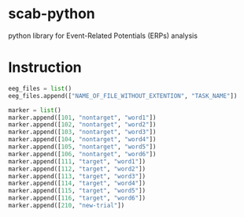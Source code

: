 # scab-python
python library for Event-Related Potentials (ERPs) analysis


# Instruction
```python
eeg_files = list()
eeg_files.append(["NAME_OF_FILE_WITHOUT_EXTENTION", "TASK_NAME"])
```

```python
marker = list()
marker.append([101, "nontarget", "word1"])
marker.append([102, "nontarget", "word2"])
marker.append([103, "nontarget", "word3"])
marker.append([104, "nontarget", "word4"])
marker.append([105, "nontarget", "word5"])
marker.append([106, "nontarget", "word6"])
marker.append([111, "target", "word1"])
marker.append([112, "target", "word2"])
marker.append([113, "target", "word3"])
marker.append([114, "target", "word4"])
marker.append([115, "target", "word5"])
marker.append([116, "target", "word6"])
marker.append([210, "new-trial"])
```
